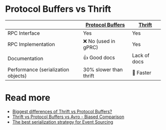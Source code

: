 
# Protocol Buffers vs Thrift

|                                     | [Protocol Buffers](ProtocolBuffers.md) | [Thrift](Thrift.md) |
|-------------------------------------|----------------------------------------|---------------------|
| RPC Interface                       | Yes                                    | Yes                 |
| RPC Implementation                  | :x: No (used in gPRC)                  | Yes                 |
| Documentation                       | :+1: Good docs                         | Lack of docs        |
| Performance (serialization objects) | 30% slower than thrift                 | :rocket: Faster     |

# Read more
- [Biggest differences of Thrift vs Protocol Buffers?](https://stackoverflow.com/questions/69316/biggest-differences-of-thrift-vs-protocol-buffers)
- [Thrift vs Protocol Buffers vs Avro - Biased Comparison](https://www.slideshare.net/IgorAnishchenko/pb-vs-thrift-vs-avro)
- [The best serialization strategy for Event Sourcing](https://blog.softwaremill.com/the-best-serialization-strategy-for-event-sourcing-9321c299632b)